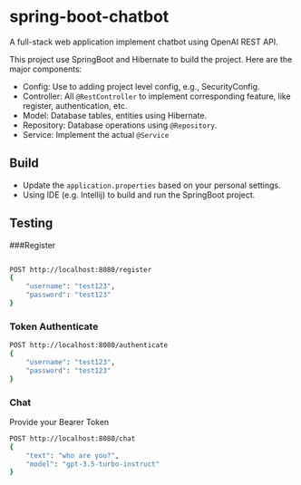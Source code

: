 # spring-boot-chatbot

A full-stack web application implement chatbot using OpenAI REST API.

This project use SpringBoot and Hibernate to build the project. Here are the major components:
* Config: Use to adding project level config, e.g., SecurityConfig.
* Controller: All `@RestController` to implement corresponding feature, like register, authentication, etc.
* Model: Database tables, entities using Hibernate.
* Repository: Database operations using `@Repository`.
* Service: Implement the actual `@Service`

## Build 
* Update the `application.properties` based on your personal settings. 
* Using IDE (e.g. Intellij) to build and run the SpringBoot project. 

## Testing

###Register 

```BASH

POST http://localhost:8080/register
{
    "username": "test123",
    "password": "test123"
}
```
### Token Authenticate

```bash
POST http://localhost:8080/authenticate
{
    "username": "test123",
    "password": "test123"
}
```

### Chat

Provide your Bearer Token 

```bash
POST http://localhost:8080/chat
{
    "text": "who are you?",
    "model": "gpt-3.5-turbo-instruct"
}
```